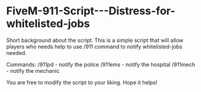 # FiveM-911-Script---Distress-for-whitelisted-jobs
Short background about the script: 
This is a simple script that will allow players who needs help to use /911 command to notify whitelisted-jobs needed. 

Commands: 
/911pd - notify the police
/911ems - notify the hospital
/911mech - notify the mechanic

You are free to modify the script to your liking. 
Hope it helps! 
